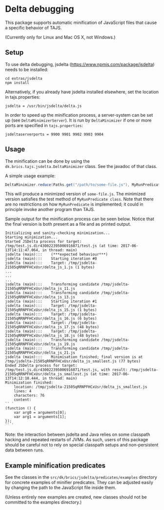 # Delta debugging

This package supports automatic minification of JavaScript files that cause a specific behavior of TAJS. 

(Currently only for Linux and Mac OS X, not Windows.)
 
## Setup

To use delta debugging, jsdelta (https://www.npmjs.com/package/jsdelta) needs to be installed:

```
cd extras/jsdelta
npm install
```
Alternatively, if you already have jsdelta installed elsewhere, set the location in tajs.properties:
```
jsdelta = /usr/bin/jsdelta/delta.js
```

In order to speed up the minification process, a server-system can be set up (see `DeltaMinimizerServer`). 
It is run by `DeltaMinimizer` if one or more ports are specified in `tajs.properties`:
```
jsdeltaserverports = 9900 9901 9902 9903 9904
```

## Usage

The minification can be done by using the `dk.brics.tajs.jsdelta.DeltaMinimizer` class.
See the javadoc of that class.

A simple usage example:

```java
DeltaMinimizer.reduce(Paths.get("/path/to/some-file.js"), MyRunPredicate.class);
```

This will produce a minimized version of `some-file.js`. The minimized version satisfies the test method of `MyRunPredicate class`.
Note that there are no restrictions on how `MyRunPredicate` is implemented; it could in principle invoke another program than TAJS.

Sample output for the minification process can be seen below. Notice that the final version is both present as a file and as printed output.
 
```
Initializing and sanity-checking minimization...
Starting minimization...
Started JSDelta process for target: /tmp/test.js.dir430022395006916871/test.js (at time: 2017-06-13T14:11:47.064, in thread: main)
jsdelta (main):::	 (***expected behaviour***)
jsdelta (main):::	 Starting iteration #0
jsdelta (main):::	 Target: /tmp/jsdelta-21505qRRNPFHCxUsr/delta_js_1.js (1 bytes)
...
...
...
jsdelta (main):::	 Transforming candidate /tmp/jsdelta-21505qRRNPFHCxUsr/delta_js_11.js
jsdelta (main):::	 Transforming candidate /tmp/jsdelta-21505qRRNPFHCxUsr/delta_js_13.js
jsdelta (main):::	 Starting iteration #1
jsdelta (main):::	 Target: /tmp/jsdelta-21505qRRNPFHCxUsr/delta_js_15.js (1 bytes)
jsdelta (main):::	 Target: /tmp/jsdelta-21505qRRNPFHCxUsr/delta_js_16.js (6 bytes)
jsdelta (main):::	 Target: /tmp/jsdelta-21505qRRNPFHCxUsr/delta_js_17.js (48 bytes)
jsdelta (main):::	 Target: /tmp/jsdelta-21505qRRNPFHCxUsr/delta_js_18.js (48 bytes)
jsdelta (main):::	 Transforming candidate /tmp/jsdelta-21505qRRNPFHCxUsr/delta_js_19.js
jsdelta (main):::	 Transforming candidate /tmp/jsdelta-21505qRRNPFHCxUsr/delta_js_21.js
jsdelta (main):::	 Minimisation finished; final version is at /tmp/jsdelta-21505qRRNPFHCxUsr/delta_js_smallest.js (77 bytes)
Ended JSDelta process for target: /tmp/test.js.dir430022395006916871/test.js, with result: /tmp/jsdelta-21505qRRNPFHCxUsr/delta_js_smallest.js (at time: 2017-06-13T14:12:10.444, in thread: main)
Minimization finished:
	location: /tmp/jsdelta-21505qRRNPFHCxUsr/delta_js_smallest.js
	lines: 4
	characters: 76
	content:
`` `
(function () {
    var arg0 = arguments[0];
    var arg1 = arguments[1];
});
`` `
```

Note: the interaction between jsdelta and Java relies on some classpath hacking and repeated restarts of JVMs.
As such, users of this package should be careful not to rely on special classpath setups and non-persistent data between runs.


## Example minification predicates

See the classes in the `src/dk/brics/jsdelta/predicates/examples` directory for concrete examples of minifier predicates.
They can be adjusted easily by changing the path to the JavaScript file inside them.  

(Unless entirely new examples are created, new classes should not be committed to the examples directory.)


